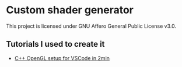 # Custom shader generator

This project is licensed under GNU Affero General Public License v3.0.

## Tutorials I used to create it
- [C++ OpenGL setup for VSCode in 2min](https://www.youtube.com/watch?v=Y4F0tI7WlDs)
